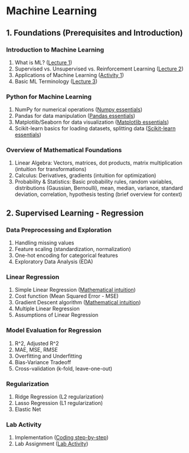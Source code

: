 # Machine Learning

## 1. Foundations (Prerequisites and Introduction)

### Introduction to Machine Learning
1. What is ML? ([Lecture 1](notes/Lecture-1.pdf))
2. Supervised vs. Unsupervised vs. Reinforcement Learning ([Lecture 2](notes/Lecture-2.pdf))
3. Applications of Machine Learning ([Activity 1](exercises/Activity-1.pdf))
4. Basic ML Terminology ([Lecture 3](notes/Lecture-3.pdf))

### Python for Machine Learning
1. NumPy for numerical operations ([Numpy essentials](lab/01_numpy.md))
2. Pandas for data manipulation ([Pandas essentials](lab/02_pandas.md))
3. Matplotlib/Seaborn for data visualization ([Matplotlib essentials](lab/03_mathplotlib.md))
4. Scikit-learn basics for loading datasets, splitting data ([Scikit-learn essentials](lab/04_sklearn.md))

### Overview of Mathematical Foundations
1. Linear Algebra: Vectors, matrices, dot products, matrix multiplication (intuition for transformations)
2. Calculus: Derivatives, gradients (intuition for optimization)
3. Probability & Statistics: Basic probability rules, random variables, distributions (Gaussian, Bernoulli), mean, median, variance, standard deviation, correlation, hypothesis testing (brief overview for context)

## 2. Supervised Learning - Regression

### Data Preprocessing and Exploration
1. Handling missing values
2. Feature scaling (standardization, normalization)
3. One-hot encoding for categorical features
4. Exploratory Data Analysis (EDA)

### Linear Regression
1. Simple Linear Regression ([Mathematical intuition](https://www.youtube.com/watch?v=OM1dtIt0VNo))
2. Cost function (Mean Squared Error - MSE)
3. Gradient Descent algorithm ([Mathematical intuition](https://youtu.be/9H-s5cQ1iBk?si=um9J605sChHFYH6b))
4. Multiple Linear Regression
5. Assumptions of Linear Regression

### Model Evaluation for Regression
1. R^2, Adjusted R^2
2. MAE, MSE, RMSE
3. Overfitting and Underfitting
4. Bias-Variance Tradeoff
5. Cross-validation (k-fold, leave-one-out)

### Regularization
1. Ridge Regression (L2 regularization)
2. Lasso Regression (L1 regularization)
3. Elastic Net

### Lab Activity
1. Implementation ([Coding step-by-step](Coding_Linear_Regression.md))
2. Lab Assignment ([Lab Activity](lab/05_lrimpl.md))
